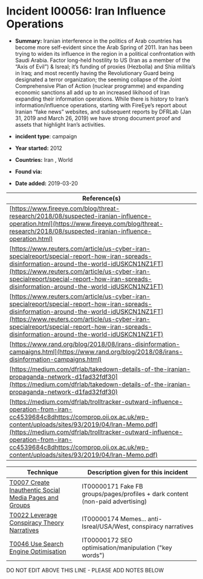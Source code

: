 # Incident I00056: Iran Influence Operations

* **Summary:** Iranian interference in the politics of Arab countries has become more self-evident since the Arab Spring of 2011. Iran has been trying to widen its influence in the region in a political confrontation with Saudi Arabia. Factor long-held hostility to US (Iran as a member of the “Axis of Evil”) & Isreal; it’s funding of proxies (Hezbolla) and Shia militia’s in Iraq; and most recently having the Revolutionary Guard being designated a terror organization; the seeming collapse of the Joint Comprehensive Plan of Action (nuclear programme) and expanding economic sanctions all add up to an increased likihood of Iran expanding their information operations.
While there is history to Iran’s information/influence operations, starting with FireEye’s report about Iranian “fake news” websites, and subsequent reports by DFRLab (Jan 31, 2019 and March 26, 2019) we have strong document proof and assets that highlight Iran’s activities.

* **incident type**: campaign

* **Year started:** 2012

* **Countries:** Iran , World

* **Found via:** 

* **Date added:** 2019-03-20


| Reference(s) |
| --------- |
| [https://www.fireeye.com/blog/threat-research/2018/08/suspected-iranian-influence-operation.html](https://www.fireeye.com/blog/threat-research/2018/08/suspected-iranian-influence-operation.html) |
| [https://www.reuters.com/article/us-cyber-iran-specialreport/special-report-how-iran-spreads-disinformation-around-the-world-idUSKCN1NZ1FT](https://www.reuters.com/article/us-cyber-iran-specialreport/special-report-how-iran-spreads-disinformation-around-the-world-idUSKCN1NZ1FT) |
| [https://www.reuters.com/article/us-cyber-iran-specialreport/special-report-how-iran-spreads-disinformation-around-the-world-idUSKCN1NZ1FT](https://www.reuters.com/article/us-cyber-iran-specialreport/special-report-how-iran-spreads-disinformation-around-the-world-idUSKCN1NZ1FT) |
| [https://www.rand.org/blog/2018/08/irans-disinformation-campaigns.html](https://www.rand.org/blog/2018/08/irans-disinformation-campaigns.html) |
| [https://medium.com/dfrlab/takedown-details-of-the-iranian-propaganda-network-d1fad32fdf30](https://medium.com/dfrlab/takedown-details-of-the-iranian-propaganda-network-d1fad32fdf30) |
| [https://medium.com/dfrlab/trolltracker-outward-influence-operation-from-iran-cc4539684c8dhttps://comprop.oii.ox.ac.uk/wp-content/uploads/sites/93/2019/04/Iran-Memo.pdf](https://medium.com/dfrlab/trolltracker-outward-influence-operation-from-iran-cc4539684c8dhttps://comprop.oii.ox.ac.uk/wp-content/uploads/sites/93/2019/04/Iran-Memo.pdf) |

 

| Technique | Description given for this incident |
| --------- | ------------------------- |
| [T0007 Create Inauthentic Social Media Pages and Groups](../../generated_pages/techniques/T0007.md) | IT00000171 Fake FB groups/pages/profiles + dark content (non-paid advertising) |
| [T0022 Leverage Conspiracy Theory Narratives](../../generated_pages/techniques/T0022.md) | IT00000174 Memes... anti-Isreal/USA/West, conspiracy narratives |
| [T0046 Use Search Engine Optimisation](../../generated_pages/techniques/T0046.md) | IT00000172 SEO optimisation/manipulation ("key words") |


DO NOT EDIT ABOVE THIS LINE - PLEASE ADD NOTES BELOW